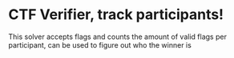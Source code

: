 # CTF Verifier, track participants!

This solver accepts flags and counts the amount of valid flags per participant, can be used to figure out who the winner is
